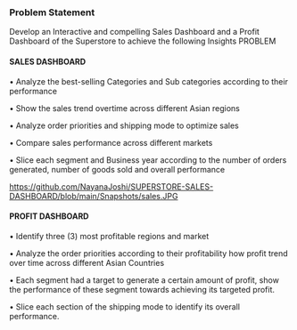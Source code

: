 ### Problem Statement
Develop an Interactive and compelling Sales Dashboard and a Profit Dashboard of the Superstore to achieve the following Insights
PROBLEM

#### SALES DASHBOARD
• Analyze the best-selling Categories and Sub categories according to their performance

• Show the sales trend overtime across different Asian regions

• Analyze order priorities and shipping mode to optimize sales

• Compare sales performance across different markets

• Slice each segment and Business year according to the number of orders generated, number of goods sold and overall performance

https://github.com/NayanaJoshi/SUPERSTORE-SALES-DASHBOARD/blob/main/Snapshots/sales.JPG 



#### PROFIT DASHBOARD

• Identify three (3) most profitable regions and market

• Analyze the order priorities according to their profitability how profit trend over time across different Asian Countries

• Each segment had a target to generate a certain amount of profit, show the performance of these 
segment towards achieving its targeted profit.

• Slice each section of the shipping mode to identify its overall performance.

 
